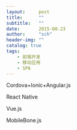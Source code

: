 ```yaml
---
layout:     post
title:      ""
subtitle:   ""
date:       2015-08-23
author:     "sch"
header-img: ""
catalog: true
tags:
    - 前端开发
    - 移动应用
    - SPA
---
```


Cordova+Ionic+Angular.js

React Native

Vue.js

MobileBone.js

